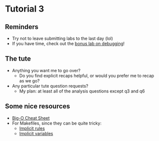 # Tutorial 3

## Reminders
- Try not to leave submitting labs to the last day (lol)
- If you have time, check out the [bonus lab on debugging](https://cgi.cse.unsw.edu.au/~cs2521/21T2/lab/11/questions)!

## The tute
- Anything you want me to go over?
    - Do you find explicit recaps helpful, or would you prefer me to recap as we go?
- Any particular tute question requests?
    - My plan: at least all of the analysis questions except q3 and q6

## Some nice resources
- [Big-O Cheat Sheet](https://www.bigocheatsheet.com/)
- For Makefiles, since they can be quite tricky:
  - [Implicit rules](https://www.gnu.org/software/make/manual/html_node/Catalogue-of-Rules.html#Catalogue-of-Rules)
  - [Implicit variables](https://www.gnu.org/software/make/manual/html_node/Implicit-Variables.html#Implicit-Variables)
